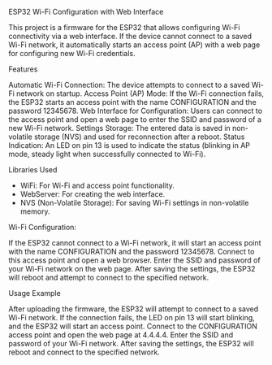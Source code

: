 ESP32 Wi-Fi Configuration with Web Interface
  
  This project is a firmware for the ESP32 that allows configuring Wi-Fi connectivity via a web interface. If the device cannot connect to a saved Wi-Fi network, it automatically starts an access point (AP) with a web page for configuring new Wi-Fi credentials.

Features

  Automatic Wi-Fi Connection: The device attempts to connect to a saved Wi-Fi network on startup.
  Access Point (AP) Mode: If the Wi-Fi connection fails, the ESP32 starts an access point with the name CONFIGURATION and the password 12345678.
  Web Interface for Configuration: Users can connect to the access point and open a web page to enter the SSID and password of a new Wi-Fi network.
  Settings Storage: The entered data is saved in non-volatile storage (NVS) and used for reconnection after a reboot.
  Status Indication: An LED on pin 13 is used to indicate the status (blinking in AP mode, steady light when successfully connected to Wi-Fi).

Libraries Used

- WiFi: For Wi-Fi and access point functionality.
- WebServer: For creating the web interface.
- NVS (Non-Volatile Storage): For saving Wi-Fi settings in non-volatile memory.


Wi-Fi Configuration:

  If the ESP32 cannot connect to a Wi-Fi network, it will start an access point with the name CONFIGURATION and the password 12345678.
  Connect to this access point and open a web browser.
  Enter the SSID and password of your Wi-Fi network on the web page.
  After saving the settings, the ESP32 will reboot and attempt to connect to the specified network.
  
Usage Example

  After uploading the firmware, the ESP32 will attempt to connect to a saved Wi-Fi network.
  If the connection fails, the LED on pin 13 will start blinking, and the ESP32 will start an access point.
  Connect to the CONFIGURATION access point and open the web page at 4.4.4.4.
  Enter the SSID and password of your Wi-Fi network.
  After saving the settings, the ESP32 will reboot and connect to the specified network.
